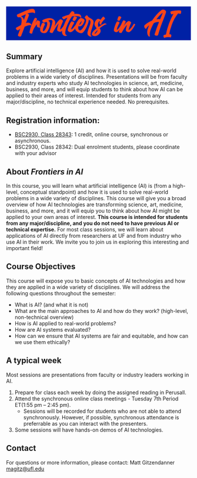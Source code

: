 ![Frontiers in AI](images/frontiers_in_AI.png)

## Summary
Explore artificial intelligence (AI) and how it is used to solve real-world problems in a wide variety of disciplines. Presentations will be from faculty and industry experts who study AI technologies in science, art, medicine, business, and more, and will equip students to think about how AI can be applied to their areas of interest. Intended for students from any major/discipline, no technical experience needed. No prerequisites.

## Registration information:
* [BSC2930, Class 28343](https://one.uf.edu/soc/?category=%22CWSP%22&term=%222228%22&class-num=%2228343%22): 1 credit, online course, synchronous or asynchronous.
* BSC2930, Class 28342: Dual enrolment students, please coordinate with your advisor

## About *Frontiers in AI*

In this course, you will learn what artificial intelligence (AI) is (from a high-level, conceptual standpoint) and how it is used to solve real-world problems in a wide variety of disciplines.  This course will give you a broad overview of how AI technologies are transforming science, art, medicine, business, and more, and it will equip you to think about how AI might be applied to your own areas of interest.  **This course is intended for students from any major/discipline, and you do not need to have previous AI or technical expertise.**  For most class sessions, we will learn about applications of AI directly from researchers at UF and from industry who use AI in their work.  We invite you to join us in exploring this interesting and important field!


## Course Objectives

This course will expose you to basic concepts of AI technologies and how they are applied in a wide variety of disciplines.  We will address the following questions throughout the semester:

* What is AI? (and what it is not)
* What are the main approaches to AI and how do they work? (high-level, non-technical overview)
* How is AI applied to real-world problems?
* How are AI systems evaluated?
* How can we ensure that AI systems are fair and equitable, and how can we use them ethically?


## A typical week

Most sessions are presentations from faculty or industry leaders working in AI.
1. Prepare for class each week by doing the assigned reading in Perusall.
1. Attend the synchronous online class meetings - Tuesday 7th Period ET(1:55 pm – 2:45 pm).
    * Sessions will be recorded for students who are not able to attend synchronously. However, if possible, synchronous attendance is preferrable as you can interact with the presenters.
1. Some sessions will have hands-on demos of AI technologies.

## Contact

For questions or more information, please contact: Matt Gitzendanner [magitz@ufl.edu](mailto:magitz@ufl.edu)

